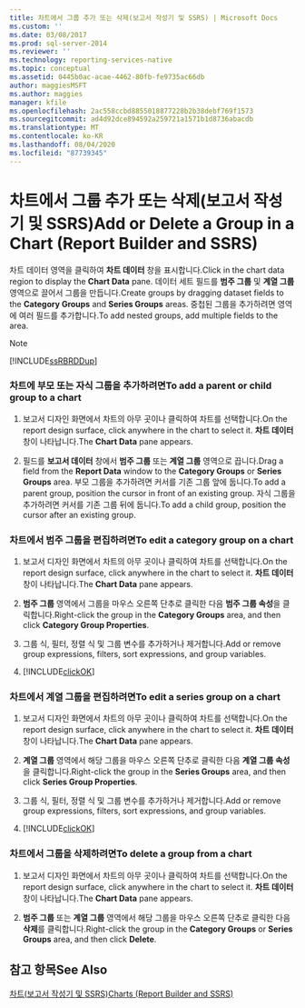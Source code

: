 ```yaml
---
title: 차트에서 그룹 추가 또는 삭제(보고서 작성기 및 SSRS) | Microsoft Docs
ms.custom: ''
ms.date: 03/08/2017
ms.prod: sql-server-2014
ms.reviewer: ''
ms.technology: reporting-services-native
ms.topic: conceptual
ms.assetid: 0445b0ac-acae-4462-80fb-fe9735ac66db
author: maggiesMSFT
ms.author: maggies
manager: kfile
ms.openlocfilehash: 2ac558ccbd8855018877228b2b38debf769f1573
ms.sourcegitcommit: ad4d92dce894592a259721a1571b1d8736abacdb
ms.translationtype: MT
ms.contentlocale: ko-KR
ms.lasthandoff: 08/04/2020
ms.locfileid: "87739345"
---
```

# <a name="add-or-delete-a-group-in-a-chart-report-builder-and-ssrs"></a><span data-ttu-id="76a3c-102">차트에서 그룹 추가 또는 삭제(보고서 작성기 및 SSRS)</span><span class="sxs-lookup"><span data-stu-id="76a3c-102">Add or Delete a Group in a Chart (Report Builder and SSRS)</span></span>
  <span data-ttu-id="76a3c-103">차트 데이터 영역을 클릭하여 **차트 데이터** 창을 표시합니다.</span><span class="sxs-lookup"><span data-stu-id="76a3c-103">Click in the chart data region to display the **Chart Data** pane.</span></span> <span data-ttu-id="76a3c-104">데이터 세트 필드를 **범주 그룹** 및 **계열 그룹** 영역으로 끌어서 그룹을 만듭니다.</span><span class="sxs-lookup"><span data-stu-id="76a3c-104">Create groups by dragging dataset fields to the **Category Groups** and **Series Groups** areas.</span></span> <span data-ttu-id="76a3c-105">중첩된 그룹을 추가하려면 영역에 여러 필드를 추가합니다.</span><span class="sxs-lookup"><span data-stu-id="76a3c-105">To add nested groups, add multiple fields to the area.</span></span>  
  
> [!NOTE]  
>  [!INCLUDE[ssRBRDDup](../../includes/ssrbrddup-md.md)]  
  
### <a name="to-add-a-parent-or-child-group-to-a-chart"></a><span data-ttu-id="76a3c-106">차트에 부모 또는 자식 그룹을 추가하려면</span><span class="sxs-lookup"><span data-stu-id="76a3c-106">To add a parent or child group to a chart</span></span>  
  
1.  <span data-ttu-id="76a3c-107">보고서 디자인 화면에서 차트의 아무 곳이나 클릭하여 차트를 선택합니다.</span><span class="sxs-lookup"><span data-stu-id="76a3c-107">On the report design surface, click anywhere in the chart to select it.</span></span> <span data-ttu-id="76a3c-108">**차트 데이터** 창이 나타납니다.</span><span class="sxs-lookup"><span data-stu-id="76a3c-108">The **Chart Data** pane appears.</span></span>  
  
2.  <span data-ttu-id="76a3c-109">필드를 **보고서 데이터** 창에서 **범주 그룹** 또는 **계열 그룹** 영역으로 끕니다.</span><span class="sxs-lookup"><span data-stu-id="76a3c-109">Drag a field from the **Report Data** window to the **Category Groups** or **Series Groups** area.</span></span> <span data-ttu-id="76a3c-110">부모 그룹을 추가하려면 커서를 기존 그룹 앞에 둡니다.</span><span class="sxs-lookup"><span data-stu-id="76a3c-110">To add a parent group, position the cursor in front of an existing group.</span></span> <span data-ttu-id="76a3c-111">자식 그룹을 추가하려면 커서를 기존 그룹 뒤에 둡니다.</span><span class="sxs-lookup"><span data-stu-id="76a3c-111">To add a child group, position the cursor after an existing group.</span></span>  
  
### <a name="to-edit-a-category-group-on-a-chart"></a><span data-ttu-id="76a3c-112">차트에서 범주 그룹을 편집하려면</span><span class="sxs-lookup"><span data-stu-id="76a3c-112">To edit a category group on a chart</span></span>  
  
1.  <span data-ttu-id="76a3c-113">보고서 디자인 화면에서 차트의 아무 곳이나 클릭하여 차트를 선택합니다.</span><span class="sxs-lookup"><span data-stu-id="76a3c-113">On the report design surface, click anywhere in the chart to select it.</span></span> <span data-ttu-id="76a3c-114">**차트 데이터** 창이 나타납니다.</span><span class="sxs-lookup"><span data-stu-id="76a3c-114">The **Chart Data** pane appears.</span></span>  
  
2.  <span data-ttu-id="76a3c-115">**범주 그룹** 영역에서 그룹을 마우스 오른쪽 단추로 클릭한 다음 **범주 그룹 속성**을 클릭합니다.</span><span class="sxs-lookup"><span data-stu-id="76a3c-115">Right-click the group in the **Category Groups** area, and then click **Category Group Properties**.</span></span>  
  
3.  <span data-ttu-id="76a3c-116">그룹 식, 필터, 정렬 식 및 그룹 변수를 추가하거나 제거합니다.</span><span class="sxs-lookup"><span data-stu-id="76a3c-116">Add or remove group expressions, filters, sort expressions, and group variables.</span></span>  
  
4.  [!INCLUDE[clickOK](../../includes/clickok-md.md)]  
  
### <a name="to-edit-a-series-group-on-a-chart"></a><span data-ttu-id="76a3c-117">차트에서 계열 그룹을 편집하려면</span><span class="sxs-lookup"><span data-stu-id="76a3c-117">To edit a series group on a chart</span></span>  
  
1.  <span data-ttu-id="76a3c-118">보고서 디자인 화면에서 차트의 아무 곳이나 클릭하여 차트를 선택합니다.</span><span class="sxs-lookup"><span data-stu-id="76a3c-118">On the report design surface, click anywhere in the chart to select it.</span></span> <span data-ttu-id="76a3c-119">**차트 데이터** 창이 나타납니다.</span><span class="sxs-lookup"><span data-stu-id="76a3c-119">The **Chart Data** pane appears.</span></span>  
  
2.  <span data-ttu-id="76a3c-120">**계열 그룹** 영역에서 해당 그룹을 마우스 오른쪽 단추로 클릭한 다음 **계열 그룹 속성**을 클릭합니다.</span><span class="sxs-lookup"><span data-stu-id="76a3c-120">Right-click the group in the **Series Groups** area, and then click **Series Group Properties**.</span></span>  
  
3.  <span data-ttu-id="76a3c-121">그룹 식, 필터, 정렬 식 및 그룹 변수를 추가하거나 제거합니다.</span><span class="sxs-lookup"><span data-stu-id="76a3c-121">Add or remove group expressions, filters, sort expressions, and group variables.</span></span>  
  
4.  [!INCLUDE[clickOK](../../includes/clickok-md.md)]  
  
### <a name="to-delete-a-group-from-a-chart"></a><span data-ttu-id="76a3c-122">차트에서 그룹을 삭제하려면</span><span class="sxs-lookup"><span data-stu-id="76a3c-122">To delete a group from a chart</span></span>  
  
1.  <span data-ttu-id="76a3c-123">보고서 디자인 화면에서 차트의 아무 곳이나 클릭하여 차트를 선택합니다.</span><span class="sxs-lookup"><span data-stu-id="76a3c-123">On the report design surface, click anywhere in the chart to select it.</span></span> <span data-ttu-id="76a3c-124">**차트 데이터** 창이 나타납니다.</span><span class="sxs-lookup"><span data-stu-id="76a3c-124">The **Chart Data** pane appears.</span></span>  
  
2.  <span data-ttu-id="76a3c-125">**범주 그룹** 또는 **계열 그룹** 영역에서 해당 그룹을 마우스 오른쪽 단추로 클릭한 다음 **삭제**를 클릭합니다.</span><span class="sxs-lookup"><span data-stu-id="76a3c-125">Right-click the group in the **Category Groups** or **Series Groups** area, and then click **Delete**.</span></span>  
  
## <a name="see-also"></a><span data-ttu-id="76a3c-126">참고 항목</span><span class="sxs-lookup"><span data-stu-id="76a3c-126">See Also</span></span>  
 [<span data-ttu-id="76a3c-127">차트&#40;보고서 작성기 및 SSRS&#41;</span><span class="sxs-lookup"><span data-stu-id="76a3c-127">Charts &#40;Report Builder and SSRS&#41;</span></span>](charts-report-builder-and-ssrs.md)  
  
  
